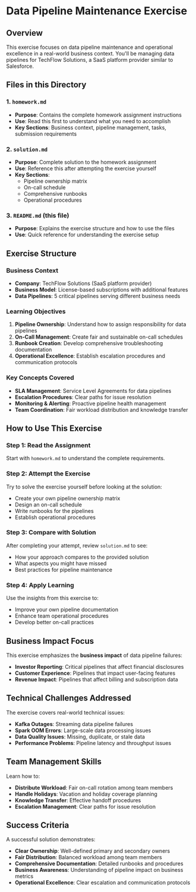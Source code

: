 # Data Pipeline Maintenance Exercise

## Overview
This exercise focuses on data pipeline maintenance and operational excellence in a real-world business context. You'll be managing data pipelines for TechFlow Solutions, a SaaS platform provider similar to Salesforce.

## Files in this Directory

### 1. `homework.md`
- **Purpose**: Contains the complete homework assignment instructions
- **Use**: Read this first to understand what you need to accomplish
- **Key Sections**: Business context, pipeline management, tasks, submission requirements

### 2. `solution.md`
- **Purpose**: Complete solution to the homework assignment
- **Use**: Reference this after attempting the exercise yourself
- **Key Sections**: 
  - Pipeline ownership matrix
  - On-call schedule
  - Comprehensive runbooks
  - Operational procedures

### 3. `README.md` (this file)
- **Purpose**: Explains the exercise structure and how to use the files
- **Use**: Quick reference for understanding the exercise setup

## Exercise Structure

### Business Context
- **Company**: TechFlow Solutions (SaaS platform provider)
- **Business Model**: License-based subscriptions with additional features
- **Data Pipelines**: 5 critical pipelines serving different business needs

### Learning Objectives
1. **Pipeline Ownership**: Understand how to assign responsibility for data pipelines
2. **On-Call Management**: Create fair and sustainable on-call schedules
3. **Runbook Creation**: Develop comprehensive troubleshooting documentation
4. **Operational Excellence**: Establish escalation procedures and communication protocols

### Key Concepts Covered
- **SLA Management**: Service Level Agreements for data pipelines
- **Escalation Procedures**: Clear paths for issue resolution
- **Monitoring & Alerting**: Proactive pipeline health management
- **Team Coordination**: Fair workload distribution and knowledge transfer

## How to Use This Exercise

### Step 1: Read the Assignment
Start with `homework.md` to understand the complete requirements.

### Step 2: Attempt the Exercise
Try to solve the exercise yourself before looking at the solution:
- Create your own pipeline ownership matrix
- Design an on-call schedule
- Write runbooks for the pipelines
- Establish operational procedures

### Step 3: Compare with Solution
After completing your attempt, review `solution.md` to see:
- How your approach compares to the provided solution
- What aspects you might have missed
- Best practices for pipeline maintenance

### Step 4: Apply Learning
Use the insights from this exercise to:
- Improve your own pipeline documentation
- Enhance team operational procedures
- Develop better on-call practices

## Business Impact Focus

This exercise emphasizes the **business impact** of data pipeline failures:
- **Investor Reporting**: Critical pipelines that affect financial disclosures
- **Customer Experience**: Pipelines that impact user-facing features
- **Revenue Impact**: Pipelines that affect billing and subscription data

## Technical Challenges Addressed

The exercise covers real-world technical issues:
- **Kafka Outages**: Streaming data pipeline failures
- **Spark OOM Errors**: Large-scale data processing issues
- **Data Quality Issues**: Missing, duplicate, or stale data
- **Performance Problems**: Pipeline latency and throughput issues

## Team Management Skills

Learn how to:
- **Distribute Workload**: Fair on-call rotation among team members
- **Handle Holidays**: Vacation and holiday coverage planning
- **Knowledge Transfer**: Effective handoff procedures
- **Escalation Management**: Clear paths for issue resolution

## Success Criteria

A successful solution demonstrates:
- **Clear Ownership**: Well-defined primary and secondary owners
- **Fair Distribution**: Balanced workload among team members
- **Comprehensive Documentation**: Detailed runbooks and procedures
- **Business Awareness**: Understanding of pipeline impact on business metrics
- **Operational Excellence**: Clear escalation and communication protocols
